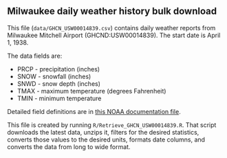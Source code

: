 ## Milwaukee daily weather history bulk download

This file (`data/GHCN_USW00014839.csv`) contains daily weather reports from Milwaukee Mitchell Airport (GHCND:USW00014839). The start date is April 1, 1938.

The data fields are:

* PRCP - precipitation (inches)
* SNOW - snowfall (inches)
* SNWD - snow depth (inches)
* TMAX - maximum temperature (degrees Fahrenheit)
* TMIN - minimum temperature

Detailed field definitions are in [this NOAA documentation file](ftp://ftp.ncdc.noaa.gov/pub/data/ghcn/daily/readme.txt).

This file is created by running `R/Retrieve_GHCN_USW00014839.R`. That script downloads the latest data, unzips it, filters for the desired statistics, converts those values to the desired units, formats date columns, and converts the data from long to wide format.